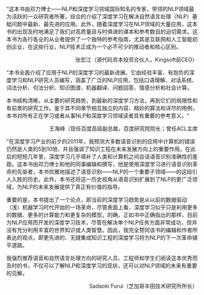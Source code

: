 “这本书由邓力博士——NLP和深度学习领域国际知名的专家，带领的NLP领域最为活跃的一众研究者所著，综合的介绍了深度学习在解决自然语言处理（NLP）基础问题中最新、最先进的应用。此外，随着深度学习在NLP领域的大量应用，这本书的出现及时地满足了我们对高质量且与时俱进的课本和参考数目的迫切需求。这本书为各行各业的从业者提供了一个独特的参考指南，尤其是互联网和人工智能初创企业，在这些行业，NLP技术正成为一个必不可少的推动者和核心区别。

<p align='right'>
    张宏江（源代码资本投资合伙人，Kingsoft前CEO）
</p>



“本书全面介绍了应用于NLP的深度学习的最新进展。它由经验丰富、有抱负的深度学习和NLP研究人员编写，涵盖了广泛的NLP应用，包括口语理解、对话系统、词法分析、句法分析、知识图谱、机器翻译、问题回答、情感分析和社会计算。

本书结构清晰，从主要的研究趋势，到最新的深度学习方法，再到它们的局限性和有前景的研究工作。鉴于其不同章节相互独立的内容、精妙的算法和详尽的用例，本书对所有正在学习或者从事NLP和深度学习领域读者具有重要的参考意义。“

<p align='right'>
    王海峰（现任百度高级副总裁，百度研究院院长；曾任ACL主席
</p>



”在深度学习产业的前夕的2011年，我预测大多数语音识别的应用中计算机的错误仍然是人类的5到10倍，并且强调了知识工程在未来发展方向上的重要作用。在此后的短短几年里，深度学习几乎填补了人类和计算机之间会话语音识别准确性的差距。这本书由邓力博士和他的同事编辑和撰写，他是使用深度学习进行语音识别革命的先驱者，本书优雅地描述了语音识别——NLP的一个重要子领域——的这段引人入胜的历史。此外，本书还将这一历史视角从语音识别扩展到了NLP的更广泛领域，为NLP的未来发展提供了真正有价值的指导。

重要的是，本书提出了一个论点，即当前的深度学习趋势是从以前的数据驱动（浅）机器学习时代开始的一场革命，尽管表面上看，深度学习似乎只是利用更多的数据、更多的计算能力和更复杂的模型。的确，正如书中正确指出的那样，目前为NLP应用而开发的深度学习技术，尽管在解决单个NLP任务方面非常成功，但并没有充分利用丰富的世界知识或人类智慧。因此，我完全赞同该书的编辑和作者所表达的观点，即更先进的、无缝集成知识工程的深度学习将为NLP的下一次革命铺平道路。

我强烈推荐语音和自然语言处理方向的研究人员、工程师和学生们阅读这本优秀而及时的书，不仅可以了解NLP和深度学习的现状，还可以对NLP领域的未来有重要的见解。

<p align='right'>
    Sadaoki Furui（芝加哥丰田技术研究所所长）
</p>

